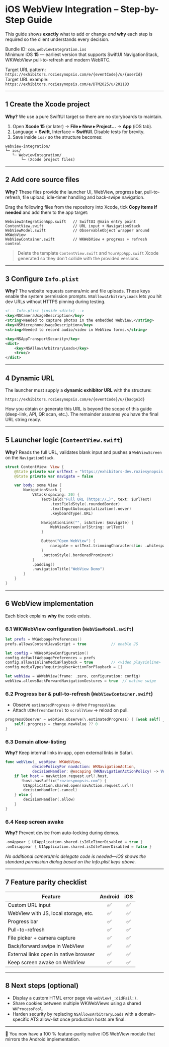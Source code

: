 # iOS WebView Integration – Step-by-Step Guide

This guide shows **exactly** what to add or change _and_ **why** each step is required so the client understands every decision.

Bundle ID: `com.webviewIntegration.ios`  
Minimum iOS **15** — earliest version that supports SwiftUI NavigationStack, WKWebView pull-to-refresh and modern WebRTC.

Target URL pattern: `https://exhibitors.roziesynopsis.com/e/{eventCode}/u/{userId}`  
Target URL example: `https://exhibitors.roziesynopsis.com/e/DTM2025/u/201183`

---

## 1  Create the Xcode project
**Why?** We use a pure SwiftUI target so there are no storyboards to maintain.

1. Open **Xcode 15** (or later) → **File ▸ New ▸ Project…** → **App** (iOS tab).  
2. Language = **Swift**, Interface = **SwiftUI**. Disable tests for brevity.  
3. Save inside `ios/` so the structure becomes:

```text
webview-integration/
└─ ios/
   └─ WebviewIntegration/
       └─ (Xcode project files)
```

---

## 2  Add core source files
**Why?** These files provide the launcher UI, WebView, progress bar, pull-to-refresh, file upload, idle-timer handling and back-swipe navigation.

Drag the following files from the repository into Xcode, tick **Copy items if needed** and add them to the app target:

```text
WebviewIntegrationApp.swift   // SwiftUI @main entry point
ContentView.swift             // URL input + NavigationStack
WebViewModel.swift            // ObservableObject wrapper around WKWebView
WebViewContainer.swift        // WKWebView + progress + refresh control
```

> Delete the template `ContentView.swift` and `YourAppApp.swift` Xcode generated so they don’t collide with the provided versions.

---

## 3  Configure `Info.plist`
**Why?** The website requests camera/mic and file uploads. These keys enable the system permission prompts. `NSAllowsArbitraryLoads` lets you hit dev URLs without HTTPS pinning during testing.

```xml
<!-- Info.plist (inside <dict>) -->
<key>NSCameraUsageDescription</key>
<string>Needed to capture photos in the embedded WebView.</string>
<key>NSMicrophoneUsageDescription</key>
<string>Needed to record audio/video in WebView forms.</string>

<key>NSAppTransportSecurity</key>
<dict>
    <key>NSAllowsArbitraryLoads</key>
    <true/>
</dict>
```

---

## 4  Dynamic URL
The launcher must supply a **dynamic exhibitor URL** with the structure:

`https://exhibitors.roziesynopsis.com/e/{eventCode}/u/{badgeId}`

How you obtain or generate this URL is beyond the scope of this guide (deep-link, API, QR scan, etc.). The remainder assumes you have the final URL string ready.

---

## 5  Launcher logic (`ContentView.swift`)
**Why?** Reads the full URL, validates blank input and pushes a `WebViewScreen` on the `NavigationStack`.

```swift
struct ContentView: View {
    @State private var urlText = "https://exhibitors-dev.roziesynopsis.com/e/DTM2025/u/201183"
    @State private var navigate = false

    var body: some View {
        NavigationStack {
            VStack(spacing: 20) {
                TextField("Full URL (https://…)", text: $urlText)
                    .textFieldStyle(.roundedBorder)
                    .textInputAutocapitalization(.never)
                    .keyboardType(.URL)

                NavigationLink("", isActive: $navigate) {
                    WebViewScreen(urlString: urlText)
                }

                Button("Open WebView") {
                    navigate = urlText.trimmingCharacters(in: .whitespaces).isEmpty == false
                }
                .buttonStyle(.borderedProminent)
            }
            .padding()
            .navigationTitle("WebView Demo")
        }
    }
}
```

---

## 6  WebView implementation
Each block explains **why** the code exists.

### 6.1  WKWebView configuration (`WebViewModel.swift`)
```swift
let prefs = WKWebpagePreferences()
prefs.allowsContentJavaScript = true           // enable JS

let config = WKWebViewConfiguration()
config.defaultWebpagePreferences = prefs
config.allowsInlineMediaPlayback = true        // <video playsinline>
config.mediaTypesRequiringUserActionForPlayback = []

let webView = WKWebView(frame: .zero, configuration: config)
webView.allowsBackForwardNavigationGestures = true  // native swipe
```

### 6.2  Progress bar & pull-to-refresh (`WebViewContainer.swift`)
* Observe `estimatedProgress` → drive `ProgressView`.  
* Attach `UIRefreshControl` to `scrollView` → reload on pull.

```swift
progressObserver = webView.observe(\.estimatedProgress) { [weak self] _, change in
    self?.progress = change.newValue ?? 0
}
```

### 6.3  Domain allow-listing
**Why?** Keep internal links in-app, open external links in Safari.

```swift
func webView(_ webView: WKWebView,
            decidePolicyFor navAction: WKNavigationAction,
            decisionHandler: @escaping (WKNavigationActionPolicy) -> Void) {
    if let host = navAction.request.url?.host,
       !host.hasSuffix("roziesynopsis.com") {
        UIApplication.shared.open(navAction.request.url!)
        decisionHandler(.cancel)
    } else {
        decisionHandler(.allow)
    }
}
```

### 6.4  Keep screen awake
**Why?** Prevent device from auto-locking during demos.

```swift
.onAppear { UIApplication.shared.isIdleTimerDisabled = true }
.onDisappear { UIApplication.shared.isIdleTimerDisabled = false }
```

_No additional camera/mic delegate code is needed—iOS shows the standard permission dialog based on the Info.plist keys above._

---

## 7  Feature parity checklist

| Feature                               | Android | iOS |
| ------------------------------------- | :-----: | :--: |
| Custom URL input                      |   ✅    | ✅ |
| WebView with JS, local storage, etc.  |   ✅    | ✅ |
| Progress bar                          |   ✅    | ✅ |
| Pull-to-refresh                       |   ✅    | ✅ |
| File picker + camera capture          |   ✅    | ✅ |
| Back/forward swipe in WebView         |   ✅    | ✅ |
| External links open in native browser |   ✅    | ✅ |
| Keep screen awake on WebView          |   ✅    | ✅ |

---

## 8  Next steps (optional)
* Display a custom HTML error page via `webView(_:didFail:)`.  
* Share cookies between multiple WKWebViews using a shared `WKProcessPool`.  
* Harden security by replacing `NSAllowsArbitraryLoads` with a domain-specific ATS allow-list once production hosts are final.

---

🎉  You now have a 100 % feature-parity native iOS WebView module that mirrors the Android implementation.
